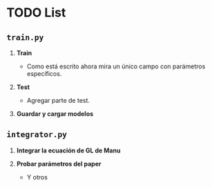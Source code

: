 # TODO List

## `train.py`

1. **Train**
    - Como está escrito ahora mira un único campo con parámetros específicos.

2. **Test**
   - Agregar parte de test.

3. **Guardar y cargar modelos**

## `integrator.py`

1. **Integrar la ecuación de GL de Manu**

2. **Probar parámetros del paper**
    - Y otros



